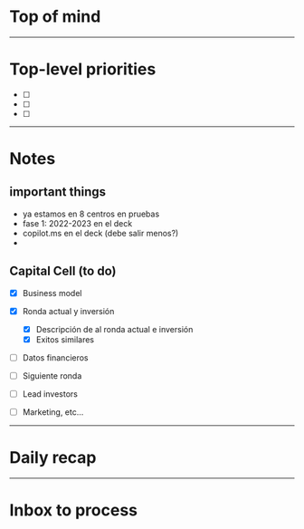 # Top of mind




---
# Top-level priorities
- [ ] 
- [ ] 
- [ ] 


---
# Notes

## important things
* ya estamos en 8 centros en pruebas
* fase 1: 2022-2023 en el deck 
* copilot.ms en el deck (debe salir menos?)
* 
## Capital Cell (to do)
- [x] Business model
- [x] Ronda actual y inversión
	- [x] Descripción de al ronda actual e inversión
	- [x] Exitos similares
- [ ] Datos financieros
- [ ] Siguiente ronda
- [ ] Lead investors
- [ ] Marketing, etc...




--- 
# Daily recap





--- 
# Inbox to process


